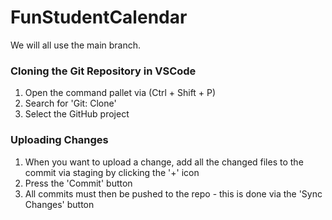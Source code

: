 # FunStudentCalendar

We will all use the main branch.

### Cloning the Git Repository in VSCode

1. Open the command pallet via (Ctrl + Shift + P)
2. Search for 'Git: Clone'
3. Select the GitHub project


### Uploading Changes

1. When you want to upload a change, add all the changed files to the commit via staging by clicking the '+' icon
2. Press the 'Commit' button
3. All commits must then be pushed to the repo - this is done via the 'Sync Changes' button
